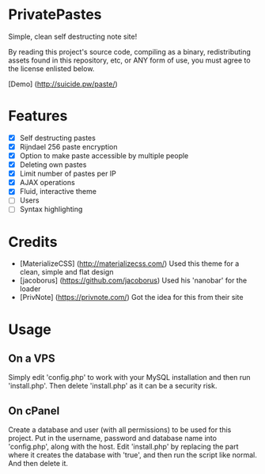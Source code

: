 # PrivatePastes
Simple, clean self destructing note site!

By reading this project's source code, compiling as a binary, redistributing assets found in this repository, etc, or ANY form of use, you must agree to the license enlisted below.

[Demo] (http://suicide.pw/paste/)

# Features
- [x] Self destructing pastes
- [x] Rijndael 256 paste encryption
- [x] Option to make paste accessible by multiple people
- [x] Deleting own pastes
- [x] Limit number of pastes per IP
- [x] AJAX operations
- [x] Fluid, interactive theme
- [ ] Users
- [ ] Syntax highlighting

# Credits
- [MaterializeCSS] (http://materializecss.com/) Used this theme for a clean, simple and flat design
- [jacoborus] (https://github.com/jacoborus) Used his 'nanobar' for the loader
- [PrivNote] (https://privnote.com/) Got the idea for this from their site

# Usage
## On a VPS

Simply edit 'config.php' to work with your MySQL installation and then run 'install.php'. Then delete 'install.php' as it can be a security risk.

## On cPanel

Create a database and user (with all permissions) to be used for this project. Put in the username, password and database name into 'config.php', along with the host. Edit 'install.php' by replacing the part where it creates the database with 'true', and then run the script like normal. And then delete it.
